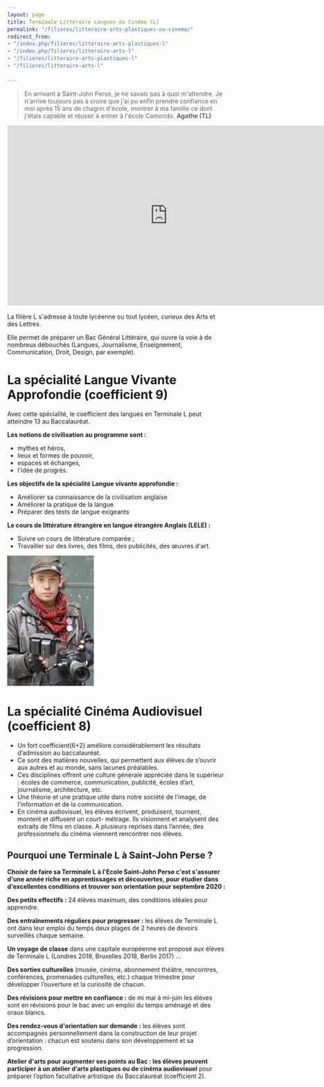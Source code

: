 ```yaml
---
layout: page
title: Terminale Littéraire Langues ou Cinéma (L)
permalink: "/filieres/litteraire-arts-plastiques-ou-cinema/"
redirect_from:
- "/index.php/filieres/litteraire-arts-plastiques-l"
- "/index.php/filieres/litteraire-arts-l"
- "/filieres/litteraire-arts-plastiques-l"
- "/filieres/litteraire-arts-l"

---
```

> En arrivant à Saint-John Perse, je ne savais pas à quoi m'attendre. Je n'arrive toujours pas à croire que j'ai pu enfin prendre confiance en moi après 15 ans de chagrin d'école, montrer à ma famille ce dont j'étais capable et réussir à entrer à l'école Camondo. **Agathe (TL)**

<iframe width="740" height="416" src="https://www.youtube-nocookie.com/embed/X-2GmyRhfwo" frameborder="0" allow="accelerometer; autoplay; encrypted-media; gyroscope; picture-in-picture" allowfullscreen></iframe>

La filière L s'adresse à toute lycéenne ou tout lycéen, curieux des Arts et des Lettres.

Elle permet de préparer un Bac Général Littéraire, qui ouvre la voie à de nombreux débouchés (Langues, Journalisme, Enseignement, Communication, Droit, Design, par exemple).

# La spécialité Langue Vivante Approfondie (coefficient 9)

Avec cette spécialité, le coefficient des langues en Terminale L peut atteindre 13  au Baccalauréat.

**Les notions de civilisation au programme sont :**

* mythes et héros,
* lieux et formes de pouvoir,
* espaces et échanges,
* l'idée de progrès.

**Les objectifs de la spécialité Langue vivante approfondie :**

* Améliorer sa connaissance de la civilisation anglaise
* Améliorer la pratique de la langue
* Préparer des tests de langue exigeants

**Le cours de littérature étrangère en langue étrangère Anglais (LELE) :**

* Suivre un cours de littérature comparée ;
* Travailler sur des livres, des films, des publicités, des œuvres d'art.

![Littéraire Cinéma - École Saint John Perse](/images/cinema.jpg)

# La spécialité Cinéma Audiovisuel (coefficient 8)

* Un fort coefficient(6+2) améliore considérablement les résultats d’admission au baccalauréat.
* Ce sont des matières nouvelles, qui permettent aux élèves de s’ouvrir aux autres et au monde, sans lacunes préalables.
* Ces disciplines offrent une culture générale appréciée dans le supérieur : écoles de commerce, communication, publicité, écoles d’art, journalisme, architecture, etc.
* Une théorie et une pratique utile dans notre société de l’image, de l’information et de la communication.
* En cinéma audiovisuel, les élèves écrivent, produisent, tournent, montent et diffusent un court- métrage. Ils visionnent et analysent des extraits de films en classe. A plusieurs reprises dans l’année, des professionnels du cinéma viennent rencontrer nos élèves.

## Pourquoi une Terminale L à Saint-John Perse  ?

**Choisir de faire sa Terminale L à l'Ecole Saint-John Perse c'est s'assurer d'une année riche en apprentissages et découvertes, pour étudier dans d'excellentes conditions et trouver son orientation pour septembre 2020 :** 

**Des petits effectifs :** 24 élèves maximum, des conditions idéales pour apprendre.

**Des entraînements réguliers pour progresser :** les élèves de Terminale L ont dans leur emploi du temps deux plages de 2 heures de devoirs surveillés chaque semaine.

**Un voyage de classe** dans une capitale européenne est proposé aux élèves de Terminale L (Londres 2019, Bruxelles 2018, Berlin 2017) ...

**Des sorties culturelles** (musée, cinéma, abonnement théâtre, rencontres, conférences, promenades culturelles, etc.) chaque trimestre pour développer l’ouverture et la curiosité de chacun.

**Des révisions pour mettre en confiance :** de mi mai à mi-juin les élèves sont en révisions pour le bac avec un emploi du temps aménagé et des oraux blancs.

**Des rendez-vous d'orientation sur demande :** les élèves sont accompagnés personnellement dans la construction de leur projet d’orientation : chacun est soutenu dans son développement et sa progression.

**Atelier d'arts pour augmenter ses points au Bac : les élèves peuvent participer à un atelier d’arts plastiques ou de cinéma audiovisuel** pour préparer l’option facultative artistique du Baccalauréat (coefficient 2).